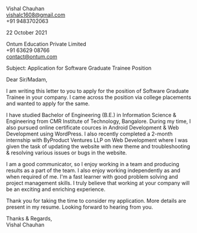 Vishal Chauhan  
vishalc1608@gmail.com  
+91 9483702063
<br/>

22 October 2021
<br/>

Ontum Education Private Limited  
+91 63629 08766  
contact@ontum.com
<br/>

Subject: Application for Software Graduate Trainee Position
<br/>

Dear Sir/Madam,
<br/>

I am writing this letter to you to apply for the position of Software Graduate Trainee in your company. I came across the position via college placements and wanted to apply for the same.
<br/>

I have studied Bachelor of Engineering (B.E.) in Information Science & Engineering from CMR Institute of Technology, Bangalore. During my time, I also pursued online certificate cources in Android Development & Web Development using WordPress. I also recently completed a 2-month internship with ByProduct Ventures LLP on Web Development where I was given the task of updating the website with new theme and troubleshooting & resolving various issues or bugs in the website.
<br/>

I am a good communicator, so I enjoy working in a team and producing results as a part of the team. I also enjoy working independently as and when required of me. I'm a fast learner with good problem solving and project management skills. I truly believe that working at your company will be an exciting and enriching experience.
<br/>

Thank you for taking the time to consider my application. More details are present in my resume. Looking forward to hearing from you.
<br/>

Thanks & Regards,  
Vishal Chauhan
